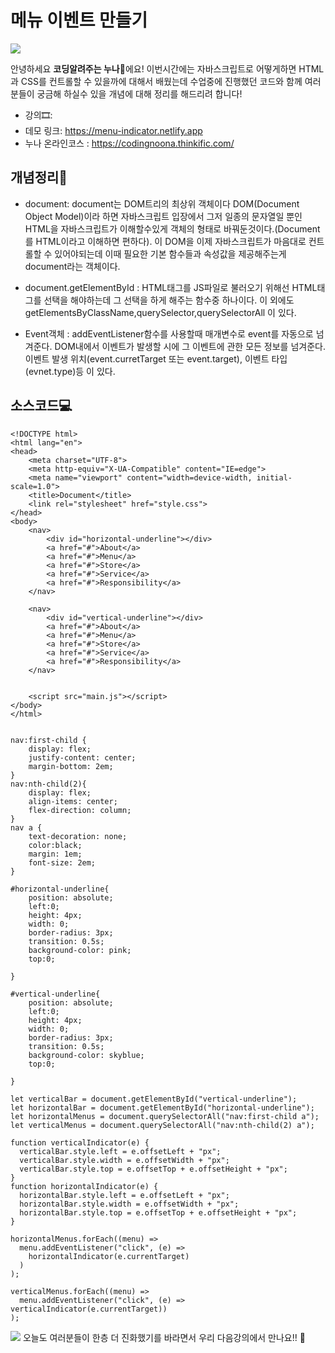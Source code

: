 # 메뉴 이벤트 만들기 
![](https://miro.medium.com/max/900/1*q99J7XLYVWgOt69E8IuXqw.gif)

안녕하세요 **코딩알려주는 누나**👩에요! 이번시간에는 자바스크립트로 어떻게하면 HTML과 CSS를 컨트롤할 수 있을까에 대해서 배웠는데 
수업중에 진행했던 코드와 함께 여러분들이 궁금해 하실수 있을 개념에 대해 정리를 해드리려 합니다!

* 강의🎞: 
* 데모 링크: https://menu-indicator.netlify.app
* 누나 온라인코스 : https://codingnoona.thinkific.com/

## 개념정리🎢
* document: document는 DOM트리의 최상위 객체이다 
DOM(Document Object Model)이라 하면 자바스크립트 입장에서 그저 일종의 문자열일 뿐인 HTML을 자바스크립트가 이해할수있게 객체의 형태로 바꿔둔것이다.(Document를 HTML이라고 이해하면 편하다). 이 DOM을 이제 자바스크립트가 마음대로 컨트롤할 수 있어야되는데 이때 필요한 기본 함수들과 속성값을 제공해주는게 document라는 객체이다. 

* document.getElementById : HTML태그를 JS파일로 불러오기 위해선 HTML태그를 선택을 해야하는데 그 선택을 하게 해주는 함수중 하나이다. 이 외에도 getElementsByClassName,querySelector,querySelectorAll 이 있다.

* Event객체 : addEventListener함수를 사용할때 매개변수로 event를 자동으로 넘겨준다. DOM내에서 이벤트가 발생할 시에 그 이벤트에 관한 모든 정보를 넘겨준다. 이벤트 발생 위치(event.curretTarget 또는 event.target), 이벤트 타입(evnet.type)등 이 있다.


## 소스코드💻
```htmlembedded=
<!DOCTYPE html>
<html lang="en">
<head>
    <meta charset="UTF-8">
    <meta http-equiv="X-UA-Compatible" content="IE=edge">
    <meta name="viewport" content="width=device-width, initial-scale=1.0">
    <title>Document</title>
    <link rel="stylesheet" href="style.css">
</head>
<body>
    <nav>
        <div id="horizontal-underline"></div>
        <a href="#">About</a>
        <a href="#">Menu</a>
        <a href="#">Store</a>
        <a href="#">Service</a>
        <a href="#">Responsibility</a>
    </nav>

    <nav>
        <div id="vertical-underline"></div>
        <a href="#">About</a>
        <a href="#">Menu</a>
        <a href="#">Store</a>
        <a href="#">Service</a>
        <a href="#">Responsibility</a>
    </nav>

    
    <script src="main.js"></script>
</body>
</html>
```

```css=

nav:first-child {
    display: flex;
    justify-content: center;
    margin-bottom: 2em;
}
nav:nth-child(2){
    display: flex;
    align-items: center;
    flex-direction: column;
}
nav a {
    text-decoration: none;
    color:black;
    margin: 1em;
    font-size: 2em;
}

#horizontal-underline{
    position: absolute;
    left:0;
    height: 4px;
    width: 0;
    border-radius: 3px;
    transition: 0.5s;
    background-color: pink;
    top:0;

}

#vertical-underline{
    position: absolute;
    left:0;
    height: 4px;
    width: 0;
    border-radius: 3px;
    transition: 0.5s;
    background-color: skyblue;
    top:0;

}
```

```javascript=
let verticalBar = document.getElementById("vertical-underline");
let horizontalBar = document.getElementById("horizontal-underline");
let horizontalMenus = document.querySelectorAll("nav:first-child a");
let verticalMenus = document.querySelectorAll("nav:nth-child(2) a");

function verticalIndicator(e) {
  verticalBar.style.left = e.offsetLeft + "px";
  verticalBar.style.width = e.offsetWidth + "px";
  verticalBar.style.top = e.offsetTop + e.offsetHeight + "px";
}
function horizontalIndicator(e) {
  horizontalBar.style.left = e.offsetLeft + "px";
  horizontalBar.style.width = e.offsetWidth + "px";
  horizontalBar.style.top = e.offsetTop + e.offsetHeight + "px";
}

horizontalMenus.forEach((menu) =>
  menu.addEventListener("click", (e) =>
    horizontalIndicator(e.currentTarget)
  )
);

verticalMenus.forEach((menu) =>
  menu.addEventListener("click", (e) => verticalIndicator(e.currentTarget))
);

```


![](https://gif.fmkorea.com/files/attach/new/20170829/486616/486636532/759265048/e3283afbceb6be7766b38f101fa337d2.gif)
오늘도 여러분들이 한층 더 진화했기를 바라면서 
우리 다음강의에서 만나요!! 🎈
